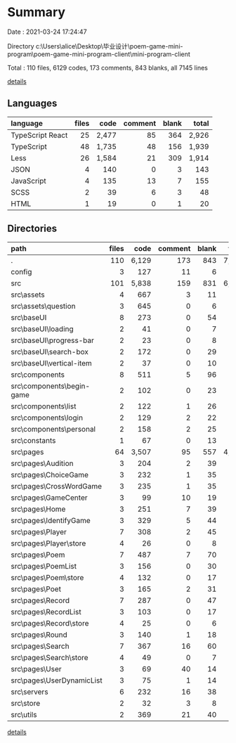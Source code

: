 # Summary

Date : 2021-03-24 17:24:47

Directory c:\Users\alice\Desktop\毕业设计\poem-game-mini-program\poem-game-mini-program-client\mini-program-client

Total : 110 files,  6129 codes, 173 comments, 843 blanks, all 7145 lines

[details](details.md)

## Languages
| language | files | code | comment | blank | total |
| :--- | ---: | ---: | ---: | ---: | ---: |
| TypeScript React | 25 | 2,477 | 85 | 364 | 2,926 |
| TypeScript | 48 | 1,735 | 48 | 156 | 1,939 |
| Less | 26 | 1,584 | 21 | 309 | 1,914 |
| JSON | 4 | 140 | 0 | 3 | 143 |
| JavaScript | 4 | 135 | 13 | 7 | 155 |
| SCSS | 2 | 39 | 6 | 3 | 48 |
| HTML | 1 | 19 | 0 | 1 | 20 |

## Directories
| path | files | code | comment | blank | total |
| :--- | ---: | ---: | ---: | ---: | ---: |
| . | 110 | 6,129 | 173 | 843 | 7,145 |
| config | 3 | 127 | 11 | 6 | 144 |
| src | 101 | 5,838 | 159 | 831 | 6,828 |
| src\assets | 4 | 667 | 3 | 11 | 681 |
| src\assets\question | 3 | 645 | 0 | 6 | 651 |
| src\baseUI | 8 | 273 | 0 | 54 | 327 |
| src\baseUI\loading | 2 | 41 | 0 | 7 | 48 |
| src\baseUI\progress-bar | 2 | 23 | 0 | 8 | 31 |
| src\baseUI\search-box | 2 | 172 | 0 | 29 | 201 |
| src\baseUI\vertical-item | 2 | 37 | 0 | 10 | 47 |
| src\components | 8 | 511 | 5 | 96 | 612 |
| src\components\begin-game | 2 | 102 | 0 | 23 | 125 |
| src\components\list | 2 | 122 | 1 | 26 | 149 |
| src\components\login | 2 | 129 | 2 | 22 | 153 |
| src\components\personal | 2 | 158 | 2 | 25 | 185 |
| src\constants | 1 | 67 | 0 | 13 | 80 |
| src\pages | 64 | 3,507 | 95 | 557 | 4,159 |
| src\pages\Audition | 3 | 204 | 2 | 39 | 245 |
| src\pages\ChoiceGame | 3 | 232 | 1 | 35 | 268 |
| src\pages\CrossWordGame | 3 | 235 | 1 | 35 | 271 |
| src\pages\GameCenter | 3 | 99 | 10 | 19 | 128 |
| src\pages\Home | 3 | 251 | 7 | 39 | 297 |
| src\pages\IdentifyGame | 3 | 329 | 5 | 44 | 378 |
| src\pages\Player | 7 | 308 | 2 | 45 | 355 |
| src\pages\Player\store | 4 | 26 | 0 | 8 | 34 |
| src\pages\Poem | 7 | 487 | 7 | 70 | 564 |
| src\pages\PoemList | 3 | 156 | 0 | 30 | 186 |
| src\pages\Poem\store | 4 | 132 | 0 | 17 | 149 |
| src\pages\Poet | 3 | 165 | 2 | 31 | 198 |
| src\pages\Record | 7 | 287 | 0 | 47 | 334 |
| src\pages\RecordList | 3 | 103 | 0 | 17 | 120 |
| src\pages\Record\store | 4 | 25 | 0 | 6 | 31 |
| src\pages\Round | 3 | 140 | 1 | 18 | 159 |
| src\pages\Search | 7 | 367 | 16 | 60 | 443 |
| src\pages\Search\store | 4 | 49 | 0 | 7 | 56 |
| src\pages\User | 3 | 69 | 40 | 14 | 123 |
| src\pages\UserDynamicList | 3 | 75 | 1 | 14 | 90 |
| src\servers | 6 | 232 | 16 | 38 | 286 |
| src\store | 2 | 32 | 3 | 8 | 43 |
| src\utils | 2 | 369 | 21 | 40 | 430 |

[details](details.md)